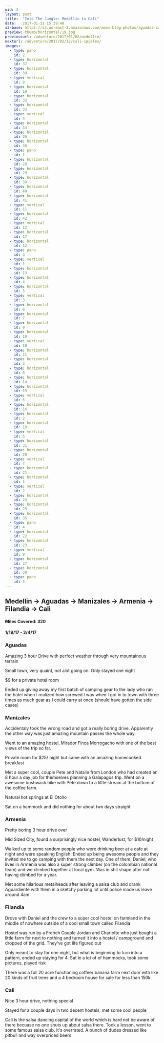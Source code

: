 ```yaml
---
uid: 3
layout: post
title:  "Into The Jungle: Medellin to Cali"
date:   2017-01-31 15:39:40
s3-base: https://s3.us-east-2.amazonaws.com/amax-blog-photos/aguadas-cali
preview: thumb/horizontal/19.jpg
previousurl: /adventure/2017/01/08/medellin/
nexturl: /adventure/2017/02/12/cali-ipiales/
images:
  - type: pano
    id: 2
  - type: horizontal
    id: 37
  - type: horizontal
    id: 30
  - type: vertical
    id: 8
  - type: horizontal
    id: 19
  - type: horizontal
    id: 32
  - type: horizontal
    id: 33
  - type: vertical
    id: 4
  - type: horizontal
    id: 34
  - type: horizontal
    id: 26
  - type: horizontal
    id: 36
  - type: pano
    id: 1
  - type: horizontal
    id: 28
  - type: horizontal
    id: 29
  - type: horizontal
    id: 39
  - type: horizontal
    id: 40
  - type: horizontal
    id: 41
  - type: vertical
    id: 11
  - type: horizontal
    id: 42
  - type: vertical
    id: 12
  - type: horizontal
    id: 17
  - type: horizontal
    id: 12
  - type: pano
    id: 3
  - type: vertical
    id: 1
  - type: horizontal
    id: 13
  - type: horizontal
    id: 4
  - type: horizontal
    id: 5
  - type: vertical
    id: 3
  - type: horizontal
    id: 6
  - type: horizontal
    id: 7
  - type: horizontal
    id: 9
  - type: horizontal
    id: 10
  - type: vertical
    id: 10
  - type: horizontal
    id: 11
  - type: horizontal
    id: 3
  - type: horizontal
    id: 8
  - type: horizontal
    id: 14
  - type: horizontal
    id: 15
  - type: vertical
    id: 5
  - type: horizontal
    id: 16
  - type: horizontal
    id: 2
  - type: horizontal
    id: 18
  - type: vertical
    id: 6
  - type: horizontal
    id: 31
  - type: horizontal
    id: 20
  - type: vertical
    id: 7
  - type: horizontal
    id: 21
  - type: horizontal
    id: 1
  - type: vertical
    id: 2
  - type: horizontal
    id: 24
  - type: horizontal
    id: 25
  - type: horizontal
    id: 35
  - type: pano
    id: 4
  - type: horizontal
    id: 22
  - type: horizontal
    id: 23
  - type: vertical
    id: 9
  - type: horizontal
    id: 27
  - type: horizontal
    id: 38
  - type: pano
    id: 5
---
```

<div class="post-content">
  <h2>Medellin -> Aguadas -> Manizales -> Armenia -> Filandia -> Cali</h2>

  <h4>Miles Covered: 320</h4>
  <h4>1/19/17 - 2/4/17</h4>

  <h3>Aguadas</h3>
    <p>Amazing 3 hour Drive with perfect weather through very mountainous terrain</p>
    <p>Small town, very quaint, not alot going on. Only stayed one night</p>
    <p>$9 for a private hotel room</p>
    <p>Ended up giving away my first batch of camping gear to the lady who ran the hotel when I realized how screwed I was when I got in to town with three times as much gear as I could carry at once (should have gotten the side cases)</p>

  <h3>Manizales</h3>
    <p>Accidentaly took the wrong road and got a really boring drive. Apparently the other way was just amazing mountain passes the whole way.</p>
    <p>Went to an amazing hostel, Mirador Finca Morrogacho with one of the best views of the trip so far.</p>
    <p>Private room for $25/ night but came with an amazing homecooked breakfast</p>
    <p>Met a super cool, couple Pete and Natalie from London who had created an 8 hour a day job for themselves planning a Galapagos trip. Went on a awesome bushwack hike with Pete down to a little stream at the bottom of the coffee farm.</p>
    <p>Natural hot springs at El Otoño</p>
    <p>Sat on a hammock and did nothing for about two days straight</p>

  <h3>Armenia</h3>
    <p>Pretty boring 3 hour drive over</p>
    <p>Mid Sized City, found a surprisingly nice hostel, Wanderlust, for $10/night</p>
    <p>Walked up to some random people who were drinking beer at a cafe at night and were speaking English. Ended up being awesome people and they invited me to go camping with them the next day. One of them, Daniel, who lives in Armenia was also a super strong climber (on the colombian national team) and we climbed together at local gym. Was in shit shape after not having climbed for a year.</p>
    <p>Met some hilarious metalheads after leaving a salsa club and drank Aguardiente with them in a sketchy parking lot until police made us leave around 4am</p>
  <h3>Filandia</h3>
    <p>Drove with Daniel and the crew to a super cool hostel on farmland in the middle of nowhere outside of a cool small town called Filandia</p>
    <p>Hostel was run by a French Couple Jordan and Charlotte who just bought a little farm for next to nothing and turned it into a hostel / campground and dropped of the grid. They've got life figured out</p>
    <p>Only meant to stay for one night, but what is beginning to turn into a pattern, ended up staying for 4. Sat in a lot of of hammocks, took some pictures, played risk</p>
    <p>There was a full 20 acre functioning coffee/ banana farm next door with like 20 kinds of fruit trees and a 4 bedroom house for sale for less than 150k.</p>
  <h3>Cali</h3>
    <p>Nice 3 hour drive, nothing special</p>
    <p>Stayed for a couple days in two decent hostels, met some cool people</p>
    <p>Cali is the salsa dancing capital of the world which is hard not be aware of there becuase no one shuts up about salsa there. Took a lesson, went to some famous salsa club. It's overrated. A bunch of dudes dressed like pitbull and way overpriced beers</p>
</div>

